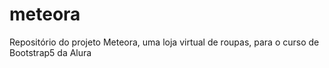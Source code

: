 # meteora
Repositório do projeto Meteora, uma loja virtual de roupas, para o curso de Bootstrap5 da Alura
